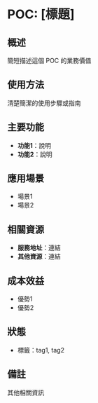 # POC: [標題]

## 概述
簡短描述這個 POC 的業務價值

## 使用方法
清楚簡潔的使用步驟或指南

## 主要功能
- **功能1**：說明
- **功能2**：說明

## 應用場景
- 場景1
- 場景2

## 相關資源
- **服務地址**：連結
- **其他資源**：連結

## 成本效益
- 優勢1
- 優勢2

## 狀態
- 標籤：tag1, tag2

## 備註
其他相關資訊
